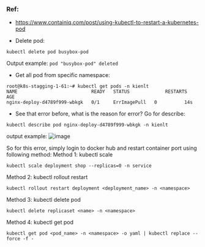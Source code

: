 ### Ref:
- https://www.containiq.com/post/using-kubectl-to-restart-a-kubernetes-pod

- Delete pod: 
```
kubectl delete pod busybox-pod
```
Output example: `pod "busybox-pod" deleted`


- Get all pod from specific namespace:
```
root@k8s-stagging-1-61:~# kubectl get pods -n kienlt
NAME                           READY   STATUS             RESTARTS   AGE
nginx-deploy-d4789f999-wbkgk   0/1     ErrImagePull   0          14s
```

- See that error before, what is the reason for error? Go for describe:
```
kubectl describe pod nginx-deploy-d4789f999-wbkgk -n kienlt
```

output example:
![image](https://user-images.githubusercontent.com/3434274/167244179-b7ae85b7-4b55-4615-8ab0-0c80ccf655b6.png)

So for this error, simply login to docker hub and restart container port using following method:
Method 1: kubectl scale
```
kubectl scale deployment shop --replicas=0 -n service
```

Method 2: kubectl rollout restart
```
kubectl rollout restart deployment <deployment_name> -n <namespace>
```

Method 3: kubectl delete pod
```
kubectl delete replicaset <name> -n <namespace>
```

Method 4: kubectl get pod
```
kubectl get pod <pod_name> -n <namespace> -o yaml | kubectl replace --force -f -
```
